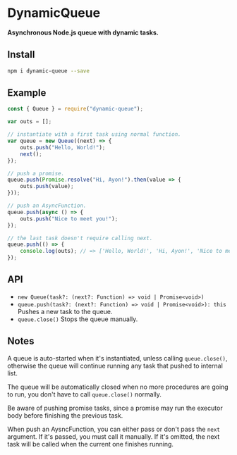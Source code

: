 # DynamicQueue

**Asynchronous Node.js queue with dynamic tasks.**

## Install

```sh
npm i dynamic-queue --save
```

## Example

```javascript
const { Queue } = require("dynamic-queue");

var outs = [];

// instantiate with a first task using normal function.
var queue = new Queue((next) => {
    outs.push("Hello, World!");
    next();
});

// push a promise.
queue.push(Promise.resolve("Hi, Ayon!").then(value => {
    outs.push(value);
}));

// push an AsyncFunction.
queue.push(async () => {
    outs.push("Nice to meet you!");
});

// the last task doesn't require calling next.
queue.push(() => {
    console.log(outs); // => ['Hello, World!', 'Hi, Ayon!', 'Nice to meet you!']
});
```

## API

- `new Queue(task?: (next?: Function) => void | Promise<void>)`
- `queue.push(task?: (next?: Function) => void | Promise<void>): this` Pushes 
    a new task to the queue.
- `queue.close()` Stops the queue manually.

## Notes

A queue is auto-started when it's instantiated, unless calling `queue.close()`,
otherwise the queue will continue running any task that pushed to internal 
list.

The queue will be automatically closed when no more procedures are going to 
run, you don't have to call `queue.close()` normally.

Be aware of pushing promise tasks, since a promise may run the executor body
before finishing the previous task.

When push an AysncFunction, you can either pass or don't pass the `next` 
argument. If it's passed, you must call it manually. If it's omitted, the next
task will be called when the current one finishes running.